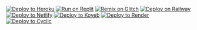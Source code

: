 <a target="_blank" href="https://heroku.com/deploy/?template=https://github.com/pretzer25/Ultra-learn"><img alt="Deploy to Heroku" src="https://binbashbanana.github.io/deploy-buttons/buttons/remade/heroku.svg"></a>
<a target="_blank" href="https://replit.com/github/pretzer25/Ultra-learn"><img alt="Run on Replit" src="https://binbashbanana.github.io/deploy-buttons/buttons/remade/replit.svg"></a>
<a target="_blank" href="https://glitch.com/edit/#!/import/github/pretzer25/Ultra-learn"><img alt="Remix on Glitch" src="https://binbashbanana.github.io/deploy-buttons/buttons/remade/glitch.svg"></a>
<a target="_blank" href="https://railway.app/new/template?template=https://github.com/pretzer25/Ultra-learn"><img alt="Deploy on Railway" src="https://binbashbanana.github.io/deploy-buttons/buttons/remade/railway.svg"></a>
<a target="_blank" href="https://app.netlify.com/start/deploy?repository=https://github.com/pretzer25/Ultra-learn"><img alt="Deploy to Netlify" src="https://binbashbanana.github.io/deploy-buttons/buttons/remade/netlify.svg"></a>
<a target="_blank" href="https://app.koyeb.com/deploy?type=git&repository=github.com/pretzer25/Ultra-learn&branch=main&name=Ultra-learn"><img alt="Deploy to Koyeb" src="https://binbashbanana.github.io/deploy-buttons/buttons/remade/koyeb.svg"></a>
<a target="_blank" href="https://render.com/deploy?repo=https://github.com/pretzer25/Ultra-learn"><img alt="Deploy to Render" src="https://binbashbanana.github.io/deploy-buttons/buttons/remade/render.svg"></a>
<a target="_blank" href="https://app.cyclic.sh/api/app/deploy/pretzer25/Ultra-learn"><img alt="Deploy to Cyclic" src="https://binbashbanana.github.io/deploy-buttons/buttons/remade/cyclic.svg"></a>
